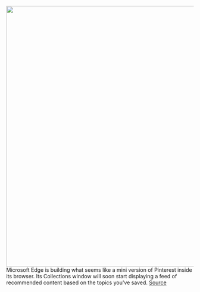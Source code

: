 <img src='https://cdn.vox-cdn.com/thumbor/GpkWgU39pzyVO4Wbw3q3AEdSXmk=/0x0:2200x1238/1200x800/filters:focal(924x443:1276x795)/cdn.vox-cdn.com/uploads/chorus_image/image/71025933/microsoft_edge_collections_image.0.jpg' width='700px' /><br/>
Microsoft Edge is building what seems like a mini version of Pinterest inside its browser. Its Collections window will soon start displaying a feed of recommended content based on the topics you've saved.
<a href='https://www.theverge.com/2022/6/28/23186775/microsoft-edge-collections-pinterest-inspiration-feed-sharing'> Source <a/>